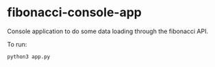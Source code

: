 # fibonacci-console-app

Console application to do some data loading through the fibonacci API.

To run: 
```sh
python3 app.py
```